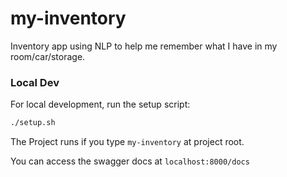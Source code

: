 # my-inventory
Inventory app using NLP to help me remember what I have in my room/car/storage.

### Local Dev

For local development, run the setup script:

```bash
./setup.sh
```

The Project runs if you type `my-inventory` at project root.

You can access the swagger docs at `localhost:8000/docs`
